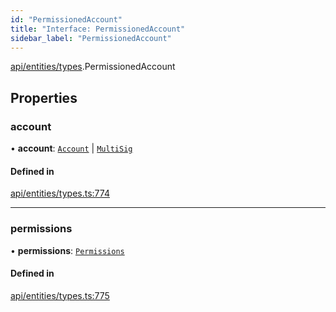 ```yaml
---
id: "PermissionedAccount"
title: "Interface: PermissionedAccount"
sidebar_label: "PermissionedAccount"
---
```


[api/entities/types](../../../../../modules/API/Entities/Types/Types.md).PermissionedAccount

## Properties

### account

• **account**: [`Account`](../../../../../classes/API/Entities/Account/Account.md) \| [`MultiSig`](../../../../../classes/API/Entities/Account/MultiSig/MultiSig.md)

#### Defined in

[api/entities/types.ts:774](https://github.com/PolymeshAssociation/polymesh-sdk/blob/8a9158669/src/api/entities/types.ts#L774)

___

### permissions

• **permissions**: [`Permissions`](../Permissions/Permissions.md)

#### Defined in

[api/entities/types.ts:775](https://github.com/PolymeshAssociation/polymesh-sdk/blob/8a9158669/src/api/entities/types.ts#L775)
